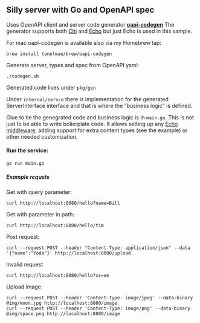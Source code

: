 ## Silly server with Go and OpenAPI spec


Uses OpenAPI client and server code generator [**oapi-codegen**](https://github.com/deepmap/oapi-codegen)
The generator supports both [Chi](https://github.com/go-chi/chi) and [Echo](https://github.com/labstack/echo) but just Echo is used in this sample.

For mac oapi-codegen is available also via my Homebrew tap:
```
brew install tanelmae/brew/oapi-codegen
```

Generate server, types and spec from OpenAPI yaml:
```
./codegen.sh
```
Generated code lives under `pkg/gen`

Under `internal/servce` there is implementation for the generated ServerInterface interface and that is where the "business logic" is defined.

Glue to tie the genegrated code and business logic is in `main.go`. This is not just to be able to write bolierplate code. It allows setting up any [Echo middleware](https://echo.labstack.com/middleware), adding support for extra content types (see the example) or other needed customization.

#### Run the service:
```
go run main.go
```

##### Example requsts
Get with query parameter:
```
curl http://localhost:8080/hello?name=Bill
```
Get with parameter in path:
```
curl http://localhost:8080/hello/tim
```

Post request:
```
curl --request POST --header "Content-Type: application/json" --data '{"name":"Yoda"}' http://localhost:8080/upload
```

Invalid request
```
curl http://localhost:8080/hello?ss=ee
```

Upload image
```
curl --request POST --header 'Content-Type: image/jpeg' --data-binary @img/moon.jpg http://localhost:8080/image
curl --request POST --header 'Content-Type: image/png' --data-binary @img/space.png http://localhost:8080/image
```